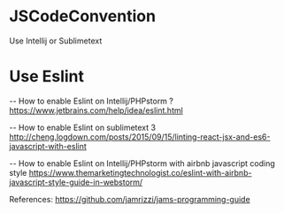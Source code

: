 # JSCodeConvention
Use Intellij or Sublimetext

# Use Eslint

-- How to enable Eslint on Intellij/PHPstorm ?
https://www.jetbrains.com/help/idea/eslint.html

-- How to enable Eslint on sublimetext 3
http://cheng.logdown.com/posts/2015/09/15/linting-react-jsx-and-es6-javascript-with-eslint

-- How to enable Eslint on Intellij/PHPstorm with airbnb javascript coding style
https://www.themarketingtechnologist.co/eslint-with-airbnb-javascript-style-guide-in-webstorm/



References:
https://github.com/jamrizzi/jams-programming-guide
